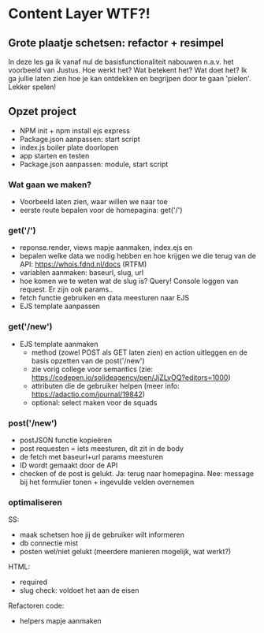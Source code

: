 # Content Layer WTF?!

## Grote plaatje schetsen: refactor + resimpel

In deze les ga ik vanaf nul de basisfunctionaliteit nabouwen n.a.v. het voorbeeld van Justus. Hoe werkt het? Wat betekent het? Wat doet het? Ik ga jullie laten zien hoe je kan ontdekken en begrijpen door te gaan 'pielen'. Lekker spelen!

## Opzet project

- NPM init + npm install ejs express
- Package.json aanpassen: start script
- index.js boiler plate doorlopen
- app starten en testen
- Package.json aanpassen: module, start script

### Wat gaan we maken?

- Voorbeeld laten zien, waar willen we naar toe
- eerste route bepalen voor de homepagina: get('/')

### get('/')

- reponse.render, views mapje aanmaken, index.ejs en
- bepalen welke data we nodig hebben en hoe krijgen we die terug van de API: https://whois.fdnd.nl/docs (RTFM)
- variablen aanmaken: baseurl, slug, url
- hoe komen we te weten wat de slug is? Query! Console loggen van request. Er zijn ook params..
- fetch functie gebruiken en data meesturen naar EJS
- EJS template aanpassen

### get('/new')

- EJS template aanmaken
  - method (zowel POST als GET laten zien) en action uitleggen en de basis opzetten van de post('/new')
  - zie vorig college voor semantics (zie: https://codepen.io/solideagency/pen/JjZLyOQ?editors=1000)
  - attributen die de gebruiker helpen (meer info: https://adactio.com/journal/19842)
  - optional: select maken voor de squads

### post('/new')

- postJSON functie kopieëren
- post requesten = iets meesturen, dit zit in de body
- de fetch met baseurl+url params meesturen
- ID wordt gemaakt door de API
- checken of de post is gelukt. Ja: terug naar homepagina. Nee: message bij het formulier tonen + ingevulde velden overnemen

### optimaliseren

SS:

- maak schetsen hoe jij de gebruiker wilt informeren
- db connectie mist
- posten wel/niet gelukt (meerdere manieren mogelijk, wat werkt?)

HTML:

- required
- slug check: voldoet het aan de eisen

Refactoren code:

- helpers mapje aanmaken
